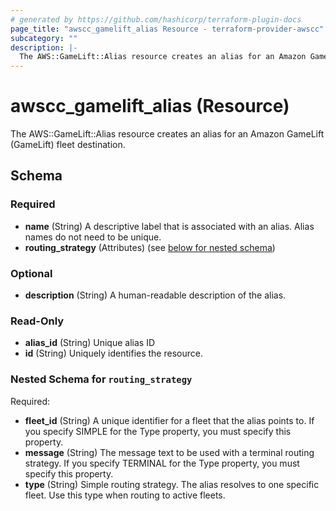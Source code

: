 ```yaml
---
# generated by https://github.com/hashicorp/terraform-plugin-docs
page_title: "awscc_gamelift_alias Resource - terraform-provider-awscc"
subcategory: ""
description: |-
  The AWS::GameLift::Alias resource creates an alias for an Amazon GameLift (GameLift) fleet destination.
---
```


# awscc_gamelift_alias (Resource)

The AWS::GameLift::Alias resource creates an alias for an Amazon GameLift (GameLift) fleet destination.



<!-- schema generated by tfplugindocs -->
## Schema

### Required

- **name** (String) A descriptive label that is associated with an alias. Alias names do not need to be unique.
- **routing_strategy** (Attributes) (see [below for nested schema](#nestedatt--routing_strategy))

### Optional

- **description** (String) A human-readable description of the alias.

### Read-Only

- **alias_id** (String) Unique alias ID
- **id** (String) Uniquely identifies the resource.

<a id="nestedatt--routing_strategy"></a>
### Nested Schema for `routing_strategy`

Required:

- **fleet_id** (String) A unique identifier for a fleet that the alias points to. If you specify SIMPLE for the Type property, you must specify this property.
- **message** (String) The message text to be used with a terminal routing strategy. If you specify TERMINAL for the Type property, you must specify this property.
- **type** (String) Simple routing strategy. The alias resolves to one specific fleet. Use this type when routing to active fleets.


